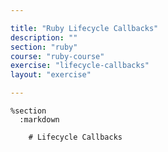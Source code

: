 ```yaml
---

title: "Ruby Lifecycle Callbacks"
description: ""
section: "ruby"
course: "ruby-course"
exercise: "lifecycle-callbacks"
layout: "exercise"

---
```


    %section
      :markdown

        # Lifecycle Callbacks
